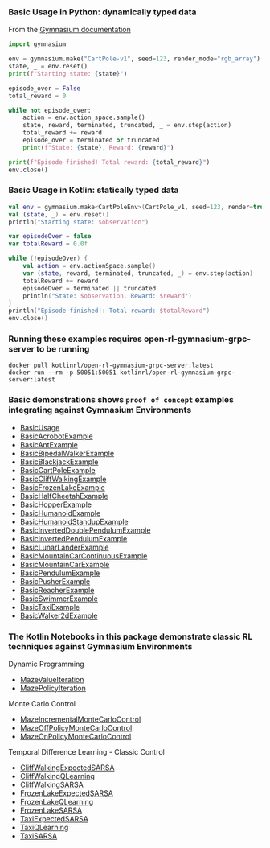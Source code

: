 ### Basic Usage in Python: dynamically typed data
From the [Gymnasium documentation](https://gymnasium.farama.org/introduction/basic_usage/)
```python
import gymnasium

env = gymnasium.make("CartPole-v1", seed=123, render_mode="rgb_array")
state, _ = env.reset()
print(f"Starting state: {state}")

episode_over = False
total_reward = 0

while not episode_over:
    action = env.action_space.sample()
    state, reward, terminated, truncated, _ = env.step(action)
    total_reward += reward
    episode_over = terminated or truncated
    print(f"State: {state}, Reward: {reward}")

print(f"Episode finished! Total reward: {total_reward}")
env.close()
```

### Basic Usage in Kotlin: statically typed data
```kotlin
val env = gymnasium.make<CartPoleEnv>(CartPole_v1, seed=123, render=true)
val (state, _) = env.reset()
println("Starting state: $observation")

var episodeOver = false
var totalReward = 0.0f

while (!episodeOver) {
    val action = env.actionSpace.sample()
    var (state, reward, terminated, truncated, _) = env.step(action)
    totalReward += reward
    episodeOver = terminated || truncated
    println("State: $observation, Reward: $reward")
}
println("Episode finished!: Total reward: $totalReward")
env.close()
```
### Running these examples requires open-rl-gymnasium-grpc-server to be running

```
docker pull kotlinrl/open-rl-gymnasium-grpc-server:latest
docker run --rm -p 50051:50051 kotlinrl/open-rl-gymnasium-grpc-server:latest
```

### Basic demonstrations shows ```proof of concept``` examples integrating against Gymnasium Environments
- [BasicUsage](basic/BasicUsage.ipynb)
- [BasicAcrobotExample](basic/BasicAcrobotExample.ipynb)
- [BasicAntExample](basic/BasicAntExample.ipynb)
- [BasicBipedalWalkerExample](basic/BasicBipedalWalkerExample.ipynb)
- [BasicBlackjackExample](basic/BasicBlackjackExample.ipynb)
- [BasicCartPoleExample](basic/BasicCartPoleExample.ipynb)
- [BasicCliffWalkingExample](basic/BasicCliffWalkingExample.ipynb)
- [BasicFrozenLakeExample](basic/BasicFrozenLakeExample.ipynb)
- [BasicHalfCheetahExample](basic/BasicHalfCheetahExample.ipynb)
- [BasicHopperExample](basic/BasicHopperExample.ipynb)
- [BasicHumanoidExample](basic/BasicHumanoidExample.ipynb)
- [BasicHumanoidStandupExample](basic/BasicHumanoidStandupExample.ipynb)
- [BasicInvertedDoublePendulumExample](basic/BasicInvertedDoublePendulumExample.ipynb)
- [BasicInvertedPendulumExample](basic/BasicInvertedPendulumExample.ipynb)
- [BasicLunarLanderExample](basic/BasicLunarLanderExample.ipynb)
- [BasicMountainCarContinuousExample](basic/BasicMountainCarContinuousExample.ipynb)
- [BasicMountainCarExample](basic/BasicMountainCarExample.ipynb)
- [BasicPendulumExample](basic/BasicPendulumExample.ipynb)
- [BasicPusherExample](basic/BasicPusherExample.ipynb)
- [BasicReacherExample](basic/BasicReacherExample.ipynb)
- [BasicSwimmerExample](basic/BasicSwimmerExample.ipynb)
- [BasicTaxiExample](basic/BasicTaxiExample.ipynb)
- [BasicWalker2dExample](basic/BasicWalker2dExample.ipynb)

### The Kotlin Notebooks in this package demonstrate classic RL techniques against Gymnasium Environments
Dynamic Programming

- [MazeValueIteration](dynamic_programming/MazeValueIteration.ipynb)
- [MazePolicyIteration](dynamic_programming/MazePolicyIteration.ipynb) 

Monte Carlo Control
- [MazeIncrementalMonteCarloControl](monte_carlo_control/MazeIncrementalMonteCarloControl.ipynb)
- [MazeOffPolicyMonteCarloControl](monte_carlo_control/MazeOffPolicyMonteCarloControl.ipynb)
- [MazeOnPolicyMonteCarloControl](monte_carlo_control/MazeOnPolicyMonteCarloControl.ipynb)

Temporal Difference Learning - Classic Control
- [CliffWalkingExpectedSARSA](classic_control/CliffWalkingExpectedSARSA.ipynb)
- [CliffWalkingQLearning](classic_control/CliffWalkingQLearning.ipynb)
- [CliffWalkingSARSA](classic_control/CliffWalkingSARSA.ipynb)
- [FrozenLakeExpectedSARSA](classic_control/FrozenLakeExpectedSARSA.ipynb)
- [FrozenLakeQLearning](classic_control/FrozenLakeQLearning.ipynb)
- [FrozenLakeSARSA](classic_control/FrozenLakeSARSA.ipynb)
- [TaxiExpectedSARSA](classic_control/TaxiExpectedSARSA.ipynb)
- [TaxiQLearning](classic_control/TaxiQLearning.ipynb)
- [TaxiSARSA](classic_control/TaxiSARSA.ipynb)